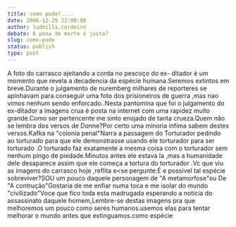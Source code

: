 ```yaml
---
title: como pode?....
date: 2006-12-29 22:00:00
author: ludmilla.cordeiro
debate: A pena de morte é justa?
slug: como-pode
status: publish 
type: post
---
```


A foto do carrasco ajeitando a corda no pescoço do ex- ditador è um momento que revela a decadencia da espécie humana.Seremos extintos em breve.Durante o julgamento de nuremberg milhares de reporteres se apinhavam para conseguir uma foto dos prisioneiros de guerra ,mas nao vimos nenhum sendo enforcado..Nesta pantomina que foi o julgamento do ex-ditador a imagens crua é posta na internet com uma rapidez muito grande.Como ser pertencente me sinto enojado de tanta crueza.Quem não se lembra dos versos de Donne?Por certo uma minoria ínfima sabem destes versos.Kafka na "colonia penal"Narra a passagem do Torturador pedindo ao torturado para que ele demonstrasse usando ele torturador para ser torturado .O torturado faz exatamente a mesma coisa com o torturador sem nenhum pingo de piedade.Minutos antes ele estava la ,mas a humanidade dele desaparece assim que ele começa a tortura do torturador .Vc que viu as imagens do carrasco hoje ,reflita e<se pergunte:É e possivel tal espécie sobreviver?SOU um pouco daquele personagem de "A metamorfose"ou De "A contrução"Gostaria de me enfiar numa toca e me isolar do mundo "civilizado"Voce que fico toda esta madrugada esperando a noticia do assassinato daquele homem,Lembre-se destas imagens pra que melhoremos um pouco como seres humanos.usemos elas para tentar melhorar o mundo antes que extinguamos.como espécie
